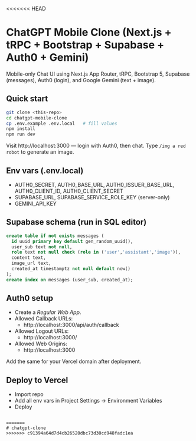 <<<<<<< HEAD
# ChatGPT Mobile Clone (Next.js + tRPC + Bootstrap + Supabase + Auth0 + Gemini)

Mobile-only Chat UI using Next.js App Router, tRPC, Bootstrap 5, Supabase (messages), Auth0 (login), and Google Gemini (text + image).

## Quick start

```bash
git clone <this-repo>
cd chatgpt-mobile-clone
cp .env.example .env.local   # fill values
npm install
npm run dev
```

Visit http://localhost:3000 — login with Auth0, then chat. Type `/img a red robot` to generate an image.

## Env vars (.env.local)

- AUTH0_SECRET, AUTH0_BASE_URL, AUTH0_ISSUER_BASE_URL, AUTH0_CLIENT_ID, AUTH0_CLIENT_SECRET
- SUPABASE_URL, SUPABASE_SERVICE_ROLE_KEY (server-only)
- GEMINI_API_KEY

## Supabase schema (run in SQL editor)

```sql
create table if not exists messages (
  id uuid primary key default gen_random_uuid(),
  user_sub text not null,
  role text not null check (role in ('user','assistant','image')),
  content text,
  image_url text,
  created_at timestamptz not null default now()
);
create index on messages (user_sub, created_at);
```

## Auth0 setup

- Create a *Regular Web App*.
- Allowed Callback URLs:
  - http://localhost:3000/api/auth/callback
- Allowed Logout URLs:
  - http://localhost:3000/
- Allowed Web Origins:
  - http://localhost:3000

Add the same for your Vercel domain after deployment.

## Deploy to Vercel

- Import repo
- Add all env vars in Project Settings → Environment Variables
- Deploy

```

=======
# chatgpt-clone
>>>>>>> c91394a64d7d4cb26520dbc73d30cd948fadc1ea

